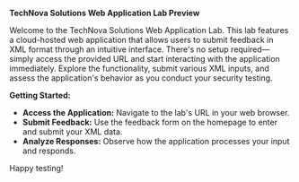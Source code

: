 **TechNova Solutions Web Application Lab Preview**

Welcome to the TechNova Solutions Web Application Lab. This lab features a cloud-hosted web application that allows users to submit feedback in XML format through an intuitive interface. There's no setup required—simply access the provided URL and start interacting with the application immediately. Explore the functionality, submit various XML inputs, and assess the application's behavior as you conduct your security testing.

**Getting Started:**
- **Access the Application:** Navigate to the lab's URL in your web browser.
- **Submit Feedback:** Use the feedback form on the homepage to enter and submit your XML data.
- **Analyze Responses:** Observe how the application processes your input and responds.

Happy testing!